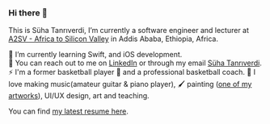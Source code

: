 ### Hi there 👋

This is Süha Tanrıverdi, I’m currently a software engineer and lecturer at [A2SV - Africa to Silicon Valley](http://a2sv.org/) in Addis Ababa, Ethiopia, Africa.<br>

🌱 I’m currently learning Swift, and iOS development.<br>
💬 You can reach out to me on [LinkedIn](https://www.linkedin.com/in/shtanriverdi) or through my email [Süha Tanrıverdi](shtanriverdi@yahoo.com).<br>
⚡ I'm a former basketball player 🏀 and a professional basketball coach. 🎵 I love making music(amateur guitar & piano player), 🖌️ painting ([one of my artworks](https://drive.google.com/file/d/1fL92lHD8P80B9UD7uAIjaSm03tQ9DpQv/view)), UI/UX design, art and teaching.<br>

You can find [my latest resume here](https://drive.google.com/file/d/1-K3ag4vc0vHxsCZkcc0pHVCnrPqBptSb/view?usp=share_link).

<!--
**shtanriverdi/shtanriverdi** is a ✨ _special_ ✨ repository because its `README.md` (this file) appears on your GitHub profile.

Here are some ideas to get you started:

- 🔭 I’m currently working on ...
- 🌱 I’m currently learning ...
- 👯 I’m looking to collaborate on ...
- 🤔 I’m looking for help with ...
- 💬 Ask me about ...
- 📫 How to reach me: ...
- 😄 Pronouns: ...
- ⚡ Fun fact: ...
-->
